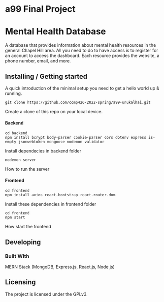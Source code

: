 # a99 Final Project

# Mental Health Database

A database that provides information about mental health resources in the general Chapel Hill area. All you need to do to have access is to register for an account to access the dashboard. Each resource provides the website, a phone number, email, and more.

## Installing / Getting started

A quick introduction of the minimal setup you need to get a hello world up &
running.

```shell
git clone https://github.com/comp426-2022-spring/a99-unukalhai.git
```

Create a clone of this repo on your local device.

#### Backend

```shell
cd backend
npm install bcrypt body-parser cookie-parser cors dotenv express is-empty jsonwebtoken mongoose nodemon validator
```

Install dependecies in backend folder

```shell
nodemon server
```

How to run the server

#### Frontend

```shell
cd frontend
npm install axios react-bootstrap react-router-dom
```

Install these dependencies in frontend folder

```shell
cd frontend
npm start
```

How start the frontend

## Developing

### Built With

MERN Stack (MongoDB, Express.js, React.js, Node.js)

## Licensing

The project is licensed under the GPLv3.
